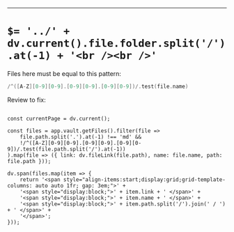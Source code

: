 ----

# `$= '../' + dv.current().file.folder.split('/').at(-1) + '<br /><br />'`

Files here must be equal to this pattern: 

```cpp
/^([A-Z][0-9][0-9].[0-9][0-9].[0-9][0-9])/.test(file.name)
```

Review to fix:

```dataviewjs

const currentPage = dv.current();

const files = app.vault.getFiles().filter(file =>	
	file.path.split('.').at(-1) !== 'md' &&
	!/^([A-Z][0-9][0-9].[0-9][0-9].[0-9][0-9])/.test(file.path.split('/').at(-1))
).map(file => ({ link: dv.fileLink(file.path), name: file.name, path: file.path }));

dv.span(files.map(item => {
	return '<span style="align-items:start;display:grid;grid-template-columns: auto auto 1fr; gap: 3em;">' +
	'<span style="display:block;">' + item.link + ' </span>' +
	'<span style="display:block;">' + item.name + ' </span>' +
	'<span style="display:block;">' + item.path.split('/').join(' / ') + ' </span>' +
	'</span>';
}));

```